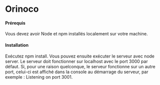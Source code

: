 # Orinoco

#### Prérequis
Vous devez avoir Node et npm installés localement sur votre machine.

#### Installation
Exécutez npm install. Vous pouvez ensuite exécuter le serveur avec node server. Le serveur doit fonctionner sur localhost avec le port 3000 par défaut. Si, pour une raison quelconque, le serveur fonctionne sur un autre port, celui-ci est affiché dans la console au démarrage du serveur, par exemple : Listening on port 3001.
